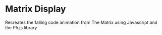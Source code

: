 # Matrix Display
Recreates the falling code animation from The Matrix using Javascript and the P5.js library
